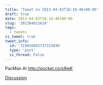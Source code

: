 ```yaml
---
title: 'Tweet on 2013-04-02T16:18:46+00:00'
draft: true
date: 2013-04-02T16:18:46+00:00
slug: '201304021618'
tags:
  - tweets
is_tweet: true
tweet_info:
  id: '319016042737315840'
  type: 'post'
  is_thread: False
---
```




PacMan AI <http://pocket.co/s9jeK>

[Discussion](https://x.com/sytelus/status/319016042737315840)
